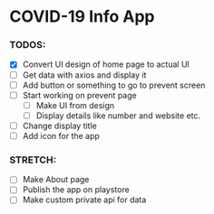 # COVID-19 Info App

### TODOS:

- [x] Convert UI design of home page to actual UI
- [ ] Get data with axios and display it
- [ ] Add button or something to go to prevent screen
- [ ] Start working on prevent page
  - [ ] Make UI from design
  - [ ] Display details like number and website etc.
- [ ] Change display title
- [ ] Add icon for the app

### STRETCH:

- [ ] Make About page
- [ ] Publish the app on playstore
- [ ] Make custom private api for data

